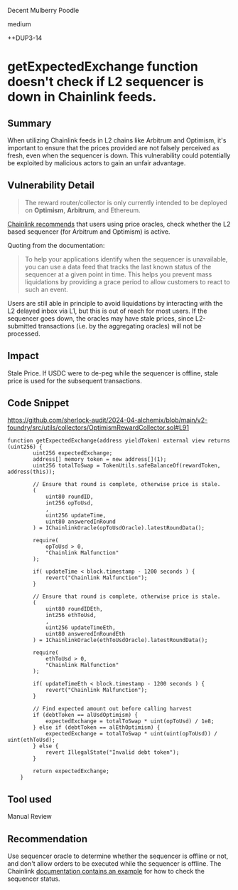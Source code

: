 Decent Mulberry Poodle

medium

++DUP3-14

# getExpectedExchange function doesn't check if L2 sequencer is down in Chainlink feeds.

## Summary

When utilizing Chainlink feeds in L2 chains like Arbitrum and Optimism, it's important to ensure that the prices provided are not falsely perceived as fresh, even when the sequencer is down. This vulnerability could potentially be exploited by malicious actors to gain an unfair advantage.

## Vulnerability Detail

> The reward router/collector is only currently intended to be deployed on **Optimism**, **Arbitrum**, and Ethereum.

[Chainlink recommends](https://docs.chain.link/data-feeds#l2-sequencer-uptime-feeds
) that users using price oracles, check whether the L2 based sequencer (for Arbitrum and Optimism) is active.

Quoting from the documentation:

> To help your applications identify when the sequencer is unavailable, you can use a data feed that tracks the last known status of the sequencer at a given point in time. This helps you prevent mass liquidations by providing a grace period to allow customers to react to such an event.

Users are still able in principle to avoid liquidations by interacting with the L2 delayed inbox via L1, but this is out of reach for most users. If the sequencer goes down, the oracles may have stale prices, since L2-submitted transactions (i.e. by the aggregating oracles) will not be processed.

## Impact

Stale Price. If USDC were to de-peg while the sequencer is offline, stale price is used for the subsequent transactions.

## Code Snippet

https://github.com/sherlock-audit/2024-04-alchemix/blob/main/v2-foundry/src/utils/collectors/OptimismRewardCollector.sol#L91

```solidity
function getExpectedExchange(address yieldToken) external view returns (uint256) {
        uint256 expectedExchange;
        address[] memory token = new address[](1);
        uint256 totalToSwap = TokenUtils.safeBalanceOf(rewardToken, address(this));

        // Ensure that round is complete, otherwise price is stale.
        (
            uint80 roundID,
            int256 opToUsd,
            ,
            uint256 updateTime,
            uint80 answeredInRound
        ) = IChainlinkOracle(opToUsdOracle).latestRoundData();
        
        require(
            opToUsd > 0, 
            "Chainlink Malfunction"
        );

        if( updateTime < block.timestamp - 1200 seconds ) {
            revert("Chainlink Malfunction");
        }

        // Ensure that round is complete, otherwise price is stale.
        (
            uint80 roundIDEth,
            int256 ethToUsd,
            ,
            uint256 updateTimeEth,
            uint80 answeredInRoundEth
        ) = IChainlinkOracle(ethToUsdOracle).latestRoundData();
        
        require(
            ethToUsd > 0, 
            "Chainlink Malfunction"
        );

        if( updateTimeEth < block.timestamp - 1200 seconds ) {
            revert("Chainlink Malfunction");
        }

        // Find expected amount out before calling harvest
        if (debtToken == alUsdOptimism) {
            expectedExchange = totalToSwap * uint(opToUsd) / 1e8;
        } else if (debtToken == alEthOptimism) {
            expectedExchange = totalToSwap * uint(uint(opToUsd)) / uint(ethToUsd);
        } else {
            revert IllegalState("Invalid debt token");
        }

        return expectedExchange;
    }
```

## Tool used

Manual Review

## Recommendation

Use sequencer oracle to determine whether the sequencer is offline or not, and don't allow orders to be executed while the sequencer is offline. The Chainlink [documentation contains an example](https://docs.chain.link/data-feeds/l2-sequencer-feeds#example-code) for how to check the sequencer status.
